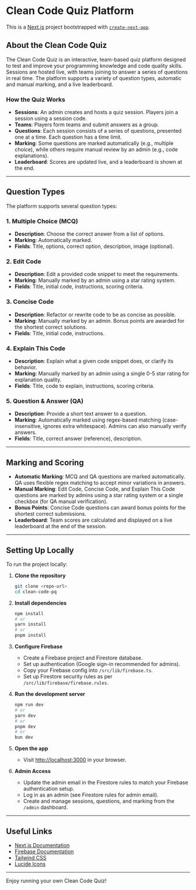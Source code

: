# Clean Code Quiz Platform

This is a [Next.js](https://nextjs.org) project bootstrapped with [`create-next-app`](https://nextjs.org/docs/app/api-reference/cli/create-next-app).

## About the Clean Code Quiz

The Clean Code Quiz is an interactive, team-based quiz platform designed to test and improve your programming knowledge and code quality skills. Sessions are hosted live, with teams joining to answer a series of questions in real time. The platform supports a variety of question types, automatic and manual marking, and a live leaderboard.

### How the Quiz Works

- **Sessions**: An admin creates and hosts a quiz session. Players join a session using a session code.
- **Teams**: Players form teams and submit answers as a group.
- **Questions**: Each session consists of a series of questions, presented one at a time. Each question has a time limit.
- **Marking**: Some questions are marked automatically (e.g., multiple choice), while others require manual review by an admin (e.g., code explanations).
- **Leaderboard**: Scores are updated live, and a leaderboard is shown at the end.

---

## Question Types

The platform supports several question types:

### 1. Multiple Choice (MCQ)

- **Description**: Choose the correct answer from a list of options.
- **Marking**: Automatically marked.
- **Fields**: Title, options, correct option, description, image (optional).

### 2. Edit Code

- **Description**: Edit a provided code snippet to meet the requirements.
- **Marking**: Manually marked by an admin using a star rating system.
- **Fields**: Title, initial code, instructions, scoring criteria.

### 3. Concise Code

- **Description**: Refactor or rewrite code to be as concise as possible.
- **Marking**: Manually marked by an admin. Bonus points are awarded for the shortest correct solutions.
- **Fields**: Title, initial code, instructions.

### 4. Explain This Code

- **Description**: Explain what a given code snippet does, or clarify its behavior.
- **Marking**: Manually marked by an admin using a single 0-5 star rating for explanation quality.
- **Fields**: Title, code to explain, instructions, scoring criteria.

### 5. Question & Answer (QA)

- **Description**: Provide a short text answer to a question.
- **Marking**: Automatically marked using regex-based matching (case-insensitive, ignores extra whitespace). Admins can also manually verify answers.
- **Fields**: Title, correct answer (reference), description.

---

## Marking and Scoring

- **Automatic Marking**: MCQ and QA questions are marked automatically. QA uses flexible regex matching to accept minor variations in answers.
- **Manual Marking**: Edit Code, Concise Code, and Explain This Code questions are marked by admins using a star rating system or a single checkbox (for QA manual verification).
- **Bonus Points**: Concise Code questions can award bonus points for the shortest correct submissions.
- **Leaderboard**: Team scores are calculated and displayed on a live leaderboard at the end of the session.

---

## Setting Up Locally

To run the project locally:

1. **Clone the repository**

   ```bash
   git clone <repo-url>
   cd clean-code-pq
   ```

2. **Install dependencies**

   ```bash
   npm install
   # or
   yarn install
   # or
   pnpm install
   ```

3. **Configure Firebase**

   - Create a Firebase project and Firestore database.
   - Set up authentication (Google sign-in recommended for admins).
   - Copy your Firebase config into `/src/lib/firebase.ts`.
   - Set up Firestore security rules as per `/src/lib/firebase/firebase.rules`.

4. **Run the development server**

   ```bash
   npm run dev
   # or
   yarn dev
   # or
   pnpm dev
   # or
   bun dev
   ```

5. **Open the app**

   - Visit [http://localhost:3000](http://localhost:3000) in your browser.

6. **Admin Access**
   - Update the admin email in the Firestore rules to match your Firebase authentication setup.
   - Log in as an admin (see Firestore rules for admin email).
   - Create and manage sessions, questions, and marking from the `/admin` dashboard.

---

## Useful Links

- [Next.js Documentation](https://nextjs.org/docs)
- [Firebase Documentation](https://firebase.google.com/docs)
- [Tailwind CSS](https://tailwindcss.com/)
- [Lucide Icons](https://lucide.dev/)

---

Enjoy running your own Clean Code Quiz!
